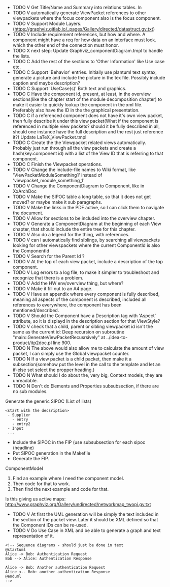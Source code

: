 * TODO V Get Title/Name and Summary into relations tables. In
* TODO V automatically generate ViewPacket references to other viewpackets where the focus component also is the focus component.
* TODO V Support Module Layers. (https://graphviz.gitlab.io/_pages/Gallery/directed/datastruct.gv.txt)
* TODO V Include requirement references, but how and where. A component might
  have a req for how data on an interface must look. which the other end of the
  connection must honor.
* TODO X next step: Update Graphviz_componentDiagram.tmpl to handle the lists.
* TODO C Add the rest of the sections to 'Other Information' like Use case etc.
* TODO C Support 'Behavior' entries. Initially use plantuml text syntax, generate a picture and include the picture in the tex file. Possibly include caption and maybe description?
* TODO C Support 'UseCase(s)' Both text and graphics.
* TODO C Have the component id, present, at least, in the overview sections(like the chapter start of the module decomposition chapter) to make it easier to quickly lookup the component in the xml file. Preferably also have the ID in the the graphical presentation.
* TODO C if a referenced component does not have it's own view packet, then fully describe it under this view packet(What if the component is referenced in multiple view packets? should it be fully described in all, should one instance have the full description and the rest just reference it?) Update LaTeX_ViewPacket.tmpl
* TODO C Create the the Viewpacket related views automatically. Probably just run through all the view packets and create a hash(key:component id) with a list of the View ID that is referring to that component.
* TODO C Finish the Viewpacket operations.
* TODO V Change the include-file names to Wiki format, like 'ViewPacketModuleSomething1' instead of 'viewpacket_module_something_1'
* TODO V Change the ComponentDiagram to Component, like in XxArchDoc
* TODO V Make the SIPOC table a long table, so that it does not get moved? or maybe make it sub paragraphs.
* TODO V Make the links in the PDF active, so I can click them to navigate the document.
* TODO V Allow for sections to be included into the overview chapter.
* TODO V Generate a ComponentDiagram at the beginning of each View chapter, that should include the entire tree for this chapter.
* TODO V  Also do a legend for the thing, with references.
* TODO V can I automatically find siblings, by searching all viewpackets looking for other viewspackets where the current ComponentId is also the ComponentId
* TODO V Search for the Parent Id ?
* TODO V At the top of each view packet, include a description of the top component.
* TODO V Log errors to a log file, to make it simpler to troubleshoot and recognize that there is a problem.
* TODO V Add the HW env/overview thing, but where?
* TODO V Make it fill out to an A4 page.
* TODO V Have an appendix where every component is fully described, meaning all aspects of the component is described, included all references to everywhere, the component has been mentioned/described.
* TODO V Should the Component have a Description tag with 'Aspect' attribute, so it is displayd in the description section for that ViewStyle?
* TODO V check that a child, parent or sibling viewpacket id isn't the same as the current id: Deep recursion on subroutine "main::GenerateViewPacketRecusrsively" at ../idea-to-product/itp2doc.pl line 900.
* TODO N  The above would also allow me to calculate the amount of view packet, I can simply use the Global viewpacket counter.
* TODO N If a view packet is a child packet, then make it a subsection(somehow put the level in the call to the template and let an if-else set select the propper heading.)
* TODO N What should I do about the, very big, Context models, they are unreadable.
* TODO N Don't do Elements and Properties subsubsection, if there are no sub modules.

Generate the generic SIPOC
 (List of lists)
~~~
<start with the decsription>
 - Supplier
   - entry
   - entry2
 - Input
 ...
~~~

* Include the SIPOC in the FIP (use subsubsection for each sipoc (headline)
* Put SIPOC generation in the Makefile
* Generate the FIP.

ComponentModel
1. Find an example where I need the component model.
2. Then code for that to work.
3. Then find the next example and code for that.

Is this giving us active maps: http://www.graphviz.org/Gallery/undirected/networkmap_twopi.gv.txt

* TODO V At first the UML generation will be simply the text included in the section of the packet view. Later it should be XML defined so that the Component IDs can be re-used.
* TODO V Do Use Case in XML and be able to generate a graph and text representation of it.

~~~
<!-- Sequence diagrams - should just be done in text
@startuml
Alice -> Bob: Authentication Request
Bob --> Alice: Authentication Response

Alice -> Bob: Another authentication Request
Alice <-- Bob: another authentication Response
@enduml
-->
~~~
